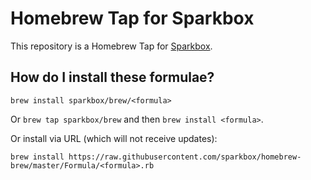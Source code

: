 # Homebrew Tap for Sparkbox

This repository is a Homebrew Tap for [Sparkbox](https://github.com/sparkbox).

## How do I install these formulae?

`brew install sparkbox/brew/<formula>`

Or `brew tap sparkbox/brew` and then `brew install <formula>`.

Or install via URL (which will not receive updates):

```
brew install https://raw.githubusercontent.com/sparkbox/homebrew-brew/master/Formula/<formula>.rb
```
